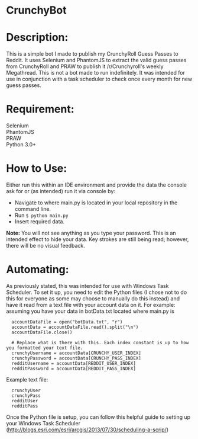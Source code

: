 # CrunchyBot  
# Description:
This is a simple bot I made to publish my CrunchyRoll Guess Passes to Reddit. It uses Selenium and PhantomJS to extract the valid guess passes from CrunchyRoll and PRAW to publish it /r/Crunchyroll's weekly Megathread. This is not a bot made to run indefinitely. It was intended for use in conjunction with a task scheduler to check once every month for new guess passes.
  
# Requirement:
Selenium  
PhantomJS  
PRAW  
Python 3.0+  
  
# How to Use:  
Either run this within an IDE environment and provide the data the console ask for or (as intended) run it via console by:  
  
  * Navigate to where main.py is located in your local repository in the command line.  
  * Run `$ python main.py`  
  * Insert required data.  
  
**Note:** You will not see anything as you type your password. This is an intended effect to hide your data. Key strokes are still being read; however, there will be no visual feedback.  

# Automating:
As previously stated, this was intended for use with Windows Task Scheduler. To set it up, you need to edit the Python files (I chose not to do this for everyone as some may choose to manually do this instead) and have it read from a text file with your account data on it. For example: assuming you have your data in botData.txt located where main.py is
```
  accountDataFile = open("botData.txt", "r")
  accountData = accountDataFile.read().split("\n")
  accountDataFile.close()
  
  # Replace what is there with this. Each index constant is up to how you formatted your text file.
  crunchyUsername = accountData[CRUNCHY_USER_INDEX]
  crunchyPassword = accountData[CRUNCHY_PASS_INDEX]
  redditUsername = accountData[REDDIT_USER_INDEX]
  redditPassword = accountData[REDDIT_PASS_INDEX]
```
  
Example text file:
```
  crunchyUser
  crunchyPass
  redditUser
  redditPass
```
  
Once the Python file is setup, you can follow this helpful guide to setting up your Windows Task Scheduler (http://blogs.esri.com/esri/arcgis/2013/07/30/scheduling-a-scrip/) 
